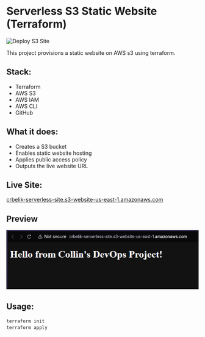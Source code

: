 # Serverless S3 Static Website (Terraform)

![Deploy S3 Site](https://github.com/crbelik/serverless-s3-site/actions/workflows/deploy.yml/badge.svg)

This project provisions a static website on AWS s3 using terraform.

## Stack:

- Terraform
- AWS S3
- AWS IAM
- AWS CLI
- GitHub

## What it does:

- Creates a S3 bucket
- Enables static website hosting
- Applies public access policy
- Outputs the live website URL

## Live Site:

[crbelik-serverless-site.s3-website-us-east-1.amazonaws.com](crbelik-serverless-site.s3-website-us-east-1.amazonaws.com)

## Preview

![Screenshot of deployed static site](site-preview.PNG)

## Usage:

```bash
terraform init
terraform apply
```
